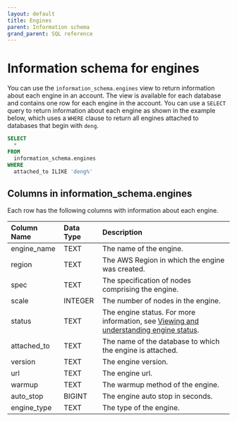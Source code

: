 ```yaml
---
layout: default
title: Engines
parent: Information schema
grand_parent: SQL reference
---
```


# Information schema for engines

You can use the `information_schema.engines` view to return information about each engine in an account. The view is available for each database and contains one row for each engine in the account. You can use a `SELECT` query to return information about each engine as shown in the example below, which uses a `WHERE` clause to return all engines attached to databases that begin with `deng`.

```sql
SELECT
  *
FROM
  information_schema.engines
WHERE
  attached_to ILIKE 'deng%'
```

## Columns in information_schema.engines

Each row has the following columns with information about each engine.

| Column Name                 | Data Type   | Description |
| :---------------------------| :-----------| :-----------|
| engine_name                 | TEXT      | The name of the engine. |
| region                      | TEXT      | The AWS Region in which the engine was created. |
| spec                        | TEXT      | The specification of nodes comprising the engine. |
| scale                       | INTEGER   | The number of nodes in the engine. |
| status                      | TEXT      | The engine status. For more information, see [Viewing and understanding engine status](../../Overview/understanding-engine-fundamentals.md#viewing-and-understanding-engine-status). |
| attached_to                 | TEXT      | The name of the database to which the engine is attached. |
| version                     | TEXT      | The engine version.|
| url                         | TEXT      | The engine url. |
| warmup                      | TEXT      | The warmup method of the engine. |
| auto_stop                   | BIGINT    | The engine auto stop in seconds. |
| engine_type                 | TEXT      | The type of the engine. |
